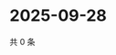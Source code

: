 # 2025-09-28

共 0 条

<!-- BEGIN ZHIHUQUESTIONS -->
<!-- 最后更新时间 Sun Sep 28 2025 22:08:23 GMT+0800 (China Standard Time) -->

<!-- END ZHIHUQUESTIONS -->
